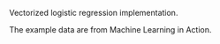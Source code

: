 Vectorized logistic regression implementation.

The example data are from Machine Learning in Action.
